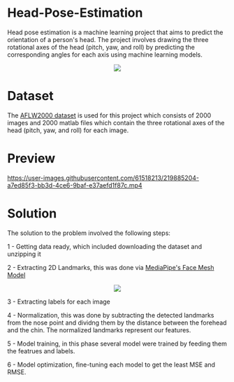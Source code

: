 # Head-Pose-Estimation

Head pose estimation is a machine learning project that aims to predict the orientation of a person's head. The project involves drawing the three rotational axes of the head (pitch, yaw, and roll) by predicting the corresponding angles for each axis using machine learning models.
<p align="center">
  <img src="https://user-images.githubusercontent.com/61518213/219884122-bc4dca9b-4487-468a-90a3-8aafe7d0f050.png"/>
</p>

# Dataset
The [AFLW2000 dataset](http://www.cbsr.ia.ac.cn/users/xiangyuzhu/projects/3DDFA/Database/AFLW2000-3D.zip) is used for this project which consists of 2000 images and 2000 matlab files which contain the three rotational axes of the head (pitch, yaw, and roll) for each image.

# Preview

https://user-images.githubusercontent.com/61518213/219885204-a7ed85f3-bb3d-4ce6-9baf-e37aefd1f87c.mp4



# Solution
The solution to the problem involved the following steps:

1 - Getting data ready, which included downloading the dataset and unzipping it

2 - Extracting 2D Landmarks, this was done via [MediaPipe's Face Mesh Model](https://google.github.io/mediapipe/solutions/face_mesh.html)
<p align="center">
  <img src="https://user-images.githubusercontent.com/61518213/219885056-760f3b46-051e-486f-ae1a-c7204c9531d8.png"/>
</p>

3 - Extracting labels for each image

4 - Normalization, this was done by subtracting the detected landmarks from the nose point and dividng them by the distance between the forehead and the chin. The normalized landmarks represent our features.

5 - Model training, in this phase several model were trained by feeding them the featrues and labels.

6 - Model optimization, fine-tuning each model to get the least MSE and RMSE.
